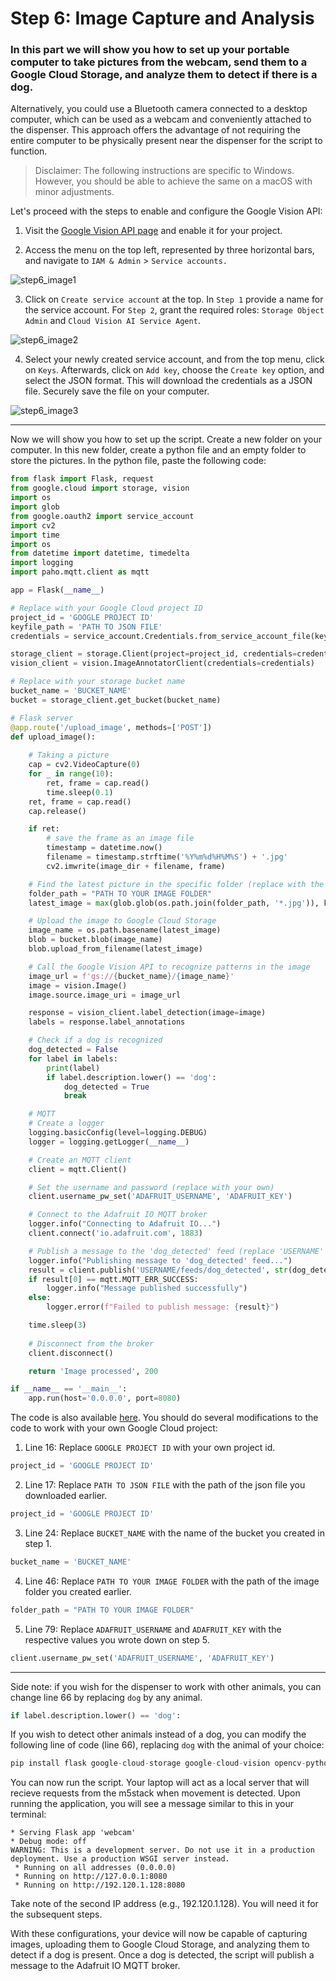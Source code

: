 # Step 6: Image Capture and Analysis

### In this part we will show you how to set up your portable computer to take pictures from the webcam, send them to a Google Cloud Storage, and analyze them to detect if there is a dog. 

Alternatively, you could use a Bluetooth camera connected to a desktop computer, which can be used as a webcam and conveniently attached to the dispenser. This approach offers the advantage of not requiring the entire computer to be physically present near the dispenser for the script to function.

> Disclaimer: The following instructions are specific to Windows. However, you should be able to achieve the same on a macOS with minor adjustments.

Let's proceed with the steps to enable and configure the Google Vision API:

1. Visit the [Google Vision API page](https://console.cloud.google.com/marketplace/product/google/vision.googleapis.com) and enable it for your project.

2. Access the menu on the top left, represented by three horizontal bars, and navigate to `IAM & Admin` > `Service accounts.` 

![step6_image1](https://github.com/stefarine/smart_food_dispenser/assets/114418718/7e0e565e-fd06-420e-8193-c899e7e88554)

3. Click on `Create service account` at the top. In `Step 1` provide a name for the service account. For `Step 2`, grant the required roles: `Storage Object Admin` and `Cloud Vision AI Service Agent`.

![step6_image2](https://github.com/stefarine/smart_food_dispenser/assets/114418718/b4514f5d-8f84-4fa0-8d70-6687656e26f8)

4. Select your newly created service account, and from the top menu, click on `Keys`. Afterwards, click on `Add key`, choose the `Create key` option, and select the JSON format. This will download the credentials as a JSON file. Securely save the file on your computer. 

![step6_image3](https://github.com/stefarine/smart_food_dispenser/assets/114418718/104e9e74-83d4-4111-89ca-304fb2fd9c90)

---
Now we will show you how to set up the script. Create a new folder on your computer. In this new folder, create a python file and an empty folder to store the pictures. In the python file, paste the following code: 
```python
from flask import Flask, request
from google.cloud import storage, vision
import os
import glob
from google.oauth2 import service_account
import cv2
import time
import os
from datetime import datetime, timedelta
import logging
import paho.mqtt.client as mqtt

app = Flask(__name__)

# Replace with your Google Cloud project ID
project_id = 'GOOGLE PROJECT ID'
keyfile_path = 'PATH TO JSON FILE'
credentials = service_account.Credentials.from_service_account_file(keyfile_path)

storage_client = storage.Client(project=project_id, credentials=credentials)
vision_client = vision.ImageAnnotatorClient(credentials=credentials)

# Replace with your storage bucket name
bucket_name = 'BUCKET_NAME'
bucket = storage_client.get_bucket(bucket_name)

# Flask server
@app.route('/upload_image', methods=['POST'])
def upload_image():
    
    # Taking a picture
    cap = cv2.VideoCapture(0)
    for _ in range(10):
        ret, frame = cap.read()
        time.sleep(0.1)
    ret, frame = cap.read()
    cap.release()

    if ret:
        # save the frame as an image file
        timestamp = datetime.now()
        filename = timestamp.strftime('%Y%m%d%H%M%S') + '.jpg'
        cv2.imwrite(image_dir + filename, frame)

    # Find the latest picture in the specific folder (replace with the actual folder path)
    folder_path = "PATH TO YOUR IMAGE FOLDER"
    latest_image = max(glob.glob(os.path.join(folder_path, '*.jpg')), key=os.path.getctime)

    # Upload the image to Google Cloud Storage
    image_name = os.path.basename(latest_image)
    blob = bucket.blob(image_name)
    blob.upload_from_filename(latest_image)

    # Call the Google Vision API to recognize patterns in the image
    image_url = f'gs://{bucket_name}/{image_name}'
    image = vision.Image()
    image.source.image_uri = image_url

    response = vision_client.label_detection(image=image)
    labels = response.label_annotations

    # Check if a dog is recognized
    dog_detected = False
    for label in labels:
        print(label)
        if label.description.lower() == 'dog':
            dog_detected = True
            break

    # MQTT
    # Create a logger
    logging.basicConfig(level=logging.DEBUG)
    logger = logging.getLogger(__name__)

    # Create an MQTT client
    client = mqtt.Client()

    # Set the username and password (replace with your own)
    client.username_pw_set('ADAFRUIT_USERNAME', 'ADAFRUIT_KEY')

    # Connect to the Adafruit IO MQTT broker
    logger.info("Connecting to Adafruit IO...")
    client.connect('io.adafruit.com', 1883)

    # Publish a message to the 'dog_detected' feed (replace 'USERNAME' with your own)
    logger.info("Publishing message to 'dog_detected' feed...")
    result = client.publish('USERNAME/feeds/dog_detected', str(dog_detected))
    if result[0] == mqtt.MQTT_ERR_SUCCESS:
        logger.info("Message published successfully")
    else:
        logger.error(f"Failed to publish message: {result}")

    time.sleep(3)
    
    # Disconnect from the broker
    client.disconnect()

    return 'Image processed', 200

if __name__ == '__main__':
    app.run(host='0.0.0.0', port=8080)
```
The code is also available [here](https://github.com/stefarine/smart_food_dispenser/blob/main/Code/Local/webcam.py). 
You should do several modifications to the code to work with your own Google Cloud project:
1. Line 16: Replace `GOOGLE PROJECT ID` with your own project id.
```python 
project_id = 'GOOGLE PROJECT ID'
```
2. Line 17: Replace `PATH TO JSON FILE` with the path of the json file you downloaded earlier.
```python 
project_id = 'GOOGLE PROJECT ID'
```
3. Line 24: Replace `BUCKET_NAME` with the name of the bucket you created in step 1.
```python 
bucket_name = 'BUCKET_NAME'
```
4. Line 46: Replace `PATH TO YOUR IMAGE FOLDER` with the path of the image folder you created earlier.
```python 
folder_path = "PATH TO YOUR IMAGE FOLDER"
```
5. Line 79: Replace `ADAFRUIT_USERNAME` and  `ADAFRUIT_KEY` with the respective values you wrote down on step 5.
```python 
client.username_pw_set('ADAFRUIT_USERNAME', 'ADAFRUIT_KEY')
```  
---
Side note: if you wish for the dispenser to work with other animals, you can change line 66 by replacing `dog` by any animal. 
```python 
if label.description.lower() == 'dog':
```  

If you wish to detect other animals instead of a dog, you can modify the following line of code (line 66), replacing `dog` with the animal of your choice:
```python 
pip install flask google-cloud-storage google-cloud-vision opencv-python paho-mqtt
``` 
You can now run the script. Your laptop will act as a local server that will recieve requests from the m5stack when movement is detected. 
Upon running the application, you will see a message similar to this in your terminal:
```
* Serving Flask app 'webcam'
* Debug mode: off
WARNING: This is a development server. Do not use it in a production deployment. Use a production WSGI server instead.
 * Running on all addresses (0.0.0.0)
 * Running on http://127.0.0.1:8080
 * Running on http://192.120.1.128:8080
 ```
 Take note of the second IP address (e.g., 192.120.1.128). You will need it for the subsequent steps.
 
With these configurations, your device will now be capable of capturing images, uploading them to Google Cloud Storage, and analyzing them to detect if a dog is present. Once a dog is detected, the script will publish a message to the Adafruit IO MQTT broker.
